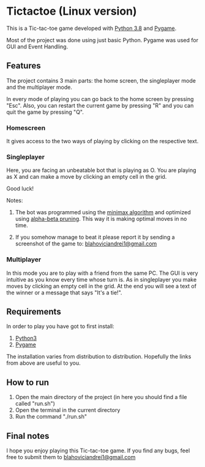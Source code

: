# Tictactoe (Linux version)

This is a Tic-tac-toe game developed with [Python 3.8](https://www.python.org/) and [Pygame](https://www.pygame.org/news).

Most of the project was done using just basic Python. Pygame was used for GUI and Event Handling.

## Features

The project contains 3 main parts: the home screen, the singleplayer mode and the multiplayer mode.

In every mode of playing you can go back to the home screen by pressing "Esc". Also, you can restart the current game by pressing "R" and you can quit the game by pressing "Q".

### Homescreen

It gives access to the two ways of playing by clicking on the respective text.

### Singleplayer

Here, you are facing an unbeatable bot that is playing as O. 
You are playing as X and can make a move by clicking an empty cell in the grid.

Good luck!

Notes:

1. The bot was programmed using the [minimax algorithm](https://en.wikipedia.org/wiki/Minimax) and optimized using [alpha-beta pruning](https://en.wikipedia.org/wiki/Alpha%E2%80%93beta_pruning).
This way it is making optimal moves in no time.

2. If you somehow manage to beat it please report it by sending a screenshot of the game to: blahoviciandrei1@gmail.com

### Multiplayer

In this mode you are to play with a friend from the same PC. The GUI is very intuitive as
you know every time whose turn is. As in singleplayer you make moves by clicking an empty cell in the grid.
At the end you will see a text of the winner or a message that says "It's a tie!".

## Requirements

In order to play you have got to first install:

1. [Python3](https://docs.python-guide.org/starting/install3/linux/)
2. [Pygame](https://www.pygame.org/wiki/GettingStarted)

The installation varies from distribution to distribution. Hopefully the links from above are useful to you.

## How to run

1. Open the main directory of the project (in here you should find a file called "run.sh")
2. Open the terminal in the current directory
3. Run the command "./run.sh"

## Final notes

I hope you enjoy playing this Tic-tac-toe game. If you find any bugs, feel free to submit them to blahoviciandrei1@gmail.com
